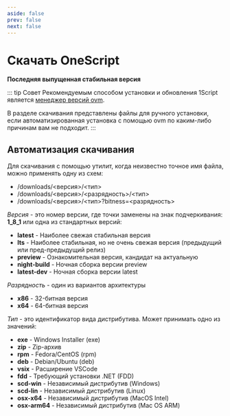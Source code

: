 ```yaml
---
aside: false
prev: false
next: false
---
```

<script setup>
import Releases from '../components/Releases.vue'
import ReleaseDocs from '../components/ReleaseDocs.vue'
</script>

# Скачать OneScript

<b>Последняя выпущенная стабильная версия</b>

<Releases versionToken="latest" />
<ReleaseDocs versionToken="latest" />

::: tip Совет
Рекомендуемым способом установки и обновления 1Script является [менеджер версий ovm](/learn/install#ovm). 

В разделе скачивания представлены файлы для ручного установки, если автоматизированная установка с помощью ovm по каким-либо причинам вам не подходит.
:::

## Автоматизация скачивания

Для скачивания с помощью утилит, когда неизвестно точное имя файла, можно применять одну из схем:

* /downloads/<версия>/<тип>
* /downloads/<версия>/<разрядность>/<тип>
* /downloads/<версия>/<тип>?bitness=<разрядность>

*Версия* - это номер версии, где точки заменены на знак подчеркивания: **1_8_1** или одна из стандартных версий:

* **latest** - Наиболее свежая стабильная версия
* **lts** - Наиболее стабильная, но не очень свежая версия (предыдущий или пред-предыдущий релиз)
* **preview** - Ознакомительная версия, кандидат на актуальную
* **night-build** - Ночная сборка версии preview
* **latest-dev** - Ночная сборка версии latest

*Разрядность* - один из вариантов архитектуры

* **x86** - 32-битная версия
* **x64** - 64-битная версия

*Тип* - это идентификатор вида дистрибутива. Может принимать одно из значений:

* **exe** - Windows Installer (exe)
* **zip** - Zip-архив
* **rpm** - Fedora/CentOS (rpm)
* **deb** - Debian/Ubuntu (deb)
* **vsix** - Расширение VSCode
* **fdd** - Требующий установки .NET (FDD)
* **scd-win** - Независимый дистрибутив (Windows)
* **scd-lin** - Независимый дистрибутив (Linux)
* **osx-x64** - Независимый дистрибутив (MacOS Intel)
* **osx-arm64** - Независимый дистрибутив (Mac OS ARM)
